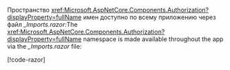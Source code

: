 <span data-ttu-id="ea625-101">Пространство <xref:Microsoft.AspNetCore.Components.Authorization?displayProperty=fullName> имен доступно по всему приложению через файл *_Imports.razor:*</span><span class="sxs-lookup"><span data-stu-id="ea625-101">The <xref:Microsoft.AspNetCore.Components.Authorization?displayProperty=fullName> namespace is made available throughout the app via the *_Imports.razor* file:</span></span>

[!code-razor[](imports-hosted.razor?highlight=2)]
